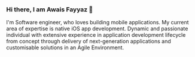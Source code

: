 ### Hi there, I am Awais Fayyaz 👋

I'm Software engineer, who loves building mobile applications. My current area of expertise is native iOS app development. Dynamic and passionate individual with extensive experience in application development lifecycle from concept through delivery of next-generation applications and customisable solutions in an Agile Environment.

<!--
**AwaisFayyaz/AwaisFayyaz** is a ✨ _special_ ✨ repository because its `README.md` (this file) appears on your GitHub profile.

Here are some ideas to get you started:

- 🔭 I’m currently working on ...
- 🌱 I’m currently learning ...
- 👯 I’m looking to collaborate on ...
- 🤔 I’m looking for help with ...
- 💬 Ask me about ...
- 📫 How to reach me: ...
- 😄 Pronouns: ...
- ⚡ Fun fact: ...
-->
